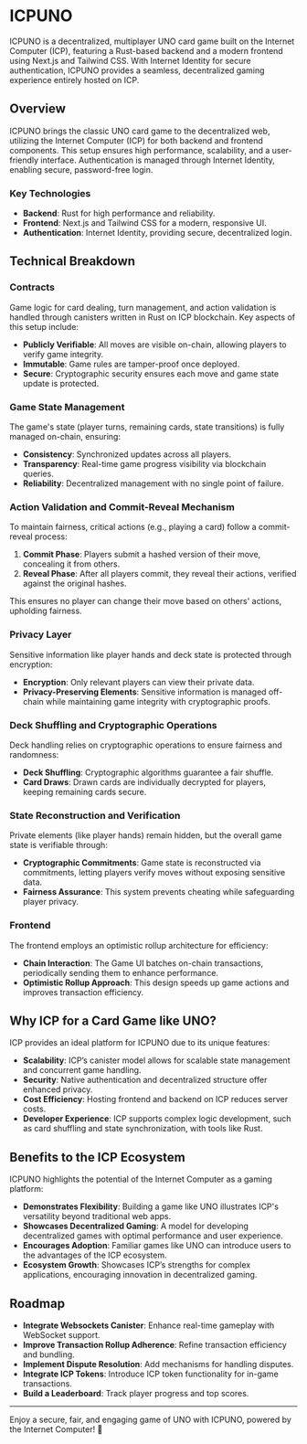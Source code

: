 # ICPUNO

ICPUNO is a decentralized, multiplayer UNO card game built on the Internet Computer (ICP), featuring a Rust-based backend and a modern frontend using Next.js and Tailwind CSS. With Internet Identity for secure authentication, ICPUNO provides a seamless, decentralized gaming experience entirely hosted on ICP.

## Overview

ICPUNO brings the classic UNO card game to the decentralized web, utilizing the Internet Computer (ICP) for both backend and frontend components. This setup ensures high performance, scalability, and a user-friendly interface. Authentication is managed through Internet Identity, enabling secure, password-free login. 

### Key Technologies
- **Backend**: Rust for high performance and reliability.
- **Frontend**: Next.js and Tailwind CSS for a modern, responsive UI.
- **Authentication**: Internet Identity, providing secure, decentralized login.

## Technical Breakdown

### Contracts

Game logic for card dealing, turn management, and action validation is handled through canisters written in Rust on ICP blockchain. Key aspects of this setup include:

- **Publicly Verifiable**: All moves are visible on-chain, allowing players to verify game integrity.
- **Immutable**: Game rules are tamper-proof once deployed.
- **Secure**: Cryptographic security ensures each move and game state update is protected.

### Game State Management

The game's state (player turns, remaining cards, state transitions) is fully managed on-chain, ensuring:
- **Consistency**: Synchronized updates across all players.
- **Transparency**: Real-time game progress visibility via blockchain queries.
- **Reliability**: Decentralized management with no single point of failure.

### Action Validation and Commit-Reveal Mechanism

To maintain fairness, critical actions (e.g., playing a card) follow a commit-reveal process:
1. **Commit Phase**: Players submit a hashed version of their move, concealing it from others.
2. **Reveal Phase**: After all players commit, they reveal their actions, verified against the original hashes.

This ensures no player can change their move based on others' actions, upholding fairness.

### Privacy Layer

Sensitive information like player hands and deck state is protected through encryption:
- **Encryption**: Only relevant players can view their private data.
- **Privacy-Preserving Elements**: Sensitive information is managed off-chain while maintaining game integrity with cryptographic proofs.

### Deck Shuffling and Cryptographic Operations

Deck handling relies on cryptographic operations to ensure fairness and randomness:
- **Deck Shuffling**: Cryptographic algorithms guarantee a fair shuffle.
- **Card Draws**: Drawn cards are individually decrypted for players, keeping remaining cards secure.

### State Reconstruction and Verification

Private elements (like player hands) remain hidden, but the overall game state is verifiable through:
- **Cryptographic Commitments**: Game state is reconstructed via commitments, letting players verify moves without exposing sensitive data.
- **Fairness Assurance**: This system prevents cheating while safeguarding player privacy.

### Frontend

The frontend employs an optimistic rollup architecture for efficiency:
- **Chain Interaction**: The Game UI batches on-chain transactions, periodically sending them to enhance performance.
- **Optimistic Rollup Approach**: This design speeds up game actions and improves transaction efficiency.

## Why ICP for a Card Game like UNO?

ICP provides an ideal platform for ICPUNO due to its unique features:
- **Scalability**: ICP’s canister model allows for scalable state management and concurrent game handling.
- **Security**: Native authentication and decentralized structure offer enhanced privacy.
- **Cost Efficiency**: Hosting frontend and backend on ICP reduces server costs.
- **Developer Experience**: ICP supports complex logic development, such as card shuffling and state synchronization, with tools like Rust.

## Benefits to the ICP Ecosystem

ICPUNO highlights the potential of the Internet Computer as a gaming platform:
- **Demonstrates Flexibility**: Building a game like UNO illustrates ICP's versatility beyond traditional web apps.
- **Showcases Decentralized Gaming**: A model for developing decentralized games with optimal performance and user experience.
- **Encourages Adoption**: Familiar games like UNO can introduce users to the advantages of the ICP ecosystem.
- **Ecosystem Growth**: Showcases ICP’s strengths for complex applications, encouraging innovation in decentralized gaming.

## Roadmap

- **Integrate Websockets Canister**: Enhance real-time gameplay with WebSocket support.
- **Improve Transaction Rollup Adherence**: Refine transaction efficiency and bundling.
- **Implement Dispute Resolution**: Add mechanisms for handling disputes.
- **Integrate ICP Tokens**: Introduce ICP token functionality for in-game transactions.
- **Build a Leaderboard**: Track player progress and top scores.

---

Enjoy a secure, fair, and engaging game of UNO with ICPUNO, powered by the Internet Computer! 🎉
